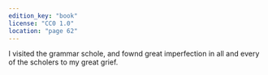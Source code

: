 ```yaml
---
edition_key: "book"
license: "CC0 1.0"
location: "page 62"
---
```

I visited the grammar schole, and fownd great
imperfection in all and every of the scholers to my great grief.
